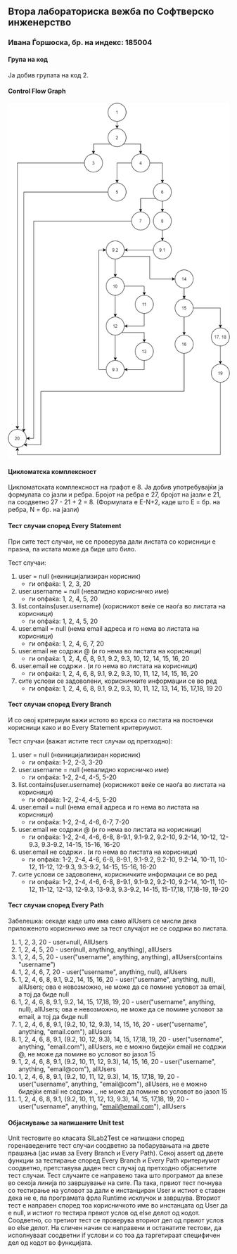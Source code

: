 ## Втора лабораториска вежба пo Софтверско инженерство

### Ивана Ѓоршоска, бр. на индекс: 185004

#### Група на код
Ја добив групата на код 2.

#### Control Flow Graph 
![alt text](Control%20Flow%20Diagram.png)

#### Цикломатска комплексност
Цикломатската комплексност на графот е 8. Ја добив употребувајќи ја формулата со јазли и ребра. Бројот на ребра е 27, бројот на јазли е 21, па соодветно 27 - 21 + 2 = 8.
(Формулата е E-N+2, каде што Е = бр. на ребра, N = бр. на јазли)

#### Тест случаи според Every Statement
При сите тест случаи, не се проверува дали листата со корисници е празна, па истата може да биде што било.

Тест случаи:
1. user = null (неиницијализиран корисник)
    * ги опфaќа: 1, 2, 3, 20 
2. user.username = null (невалидно корисничко име)
    * ги опфаќа: 1, 2, 4, 5, 20 
3. list.contains(user.username) (корисникот веќе се наоѓа во листата на корисници)
    * ги опфаќа: 1, 2, 4, 5, 20  
4. user.email = null (нема email адреса и го нема во листата на корисници)
    * ги опфаќа: 1, 2, 4, 6, 7, 20 
5. user.email не содржи @ (и го нема во листата на корисници)
    * ги опфаќа: 1, 2, 4, 6, 8, 9.1, 9.2, 9.3, 10, 12, 14, 15, 16, 20
6. user.email не содржи . (и го нема во листата на корисници)
    * ги опфаќа: 1, 2, 4, 6, 8, 9.1, 9.2, 9.3, 10, 11, 12, 14, 15, 16, 20
7. сите услови се задоволени, корисничките информации се во ред
    * ги опфаќа: 1, 2, 4, 6, 8, 9.1, 9.2, 9.3, 10, 11, 12, 13, 14, 15, 17,18, 19 20

#### Тест случаи според Every Branch
И со овој критериум важи истото во врска со листата на постоечки корисници како и во Every Statement критериумот.

Тест случаи (важат истите тест случаи од претходно):
1. user = null (неиницијализиран корисник)
    * ги опфаќа: 1-2, 2-3, 3-20 
2. user.username = null (невалидно корисничко име)
    * ги опфаќа: 1-2, 2-4, 4-5, 5-20
3. list.contains(user.username) (корисникот веќе се наоѓа во листата на корисници)
    * ги опфаќа: 1-2, 2-4, 4-5, 5-20  
4. user.email = null (нема email адреса и го нема во листата на корисници)
    * ги опфаќа: 1-2, 2-4, 4-6, 6-7, 7-20 
5. user.email не содржи @ (и го нема во листата на корисници)
    * ги опфаќа: 1-2, 2-4, 4-6, 6-8, 8-9.1, 9.1-9.2, 9.2-10, 9.2-14, 10-12, 12-9.3, 9.3-9.2, 14-15, 15-16, 16-20
6. user.email не содржи . (и го нема во листата на корисници)
    * ги опфаќа: 1-2, 2-4, 4-6, 6-8, 8-9.1, 9.1-9.2, 9.2-10, 9.2-14, 10-11, 10-12, 11-12, 12-9.3, 9.3-9.2, 14-15, 15-16, 16-20
7. сите услови се задоволени, корисничките информации се во ред
    * ги опфаќа: 1-2, 2-4, 4-6, 6-8, 8-9.1, 9.1-9.2, 9.2-10, 9.2-14, 10-11, 10-12, 11-12, 12-13, 12-9.3, 13-9.3, 9.3-9.2, 14-15, 15-17,18, 17,18-19, 19-20
    
#### Тест случаи според Every Path
Забелешка: секаде каде што има само allUsers се мисли дека приложеното корисничко име за тест случајот не се содржи во листата.

1. 1, 2, 3, 20 - user=null, AllUsers
2. 1, 2, 4, 5, 20 - user(null, anything, anything), allUsers
3. 1, 2, 4, 5, 20 - user("username", anything, anything), allUsers(contains "username")
4. 1, 2, 4, 6, 7, 20 - user("username", anything, null), allUsers
5. 1, 2, 4, 6, 8, 9.1, 9.2, 14, 15, 16, 20 - user("username", anything, null), allUsers; ова е невозможно, не може да се помине условот за email, а тој да биде null
6. 1, 2, 4, 6, 8, 9.1, 9.2, 14, 15, 17,18, 19, 20 - user("username", anything, null), allUsers; ова е невозможно, не може да се помине условот за email, а тој да биде null
7. 1, 2, 4, 6, 8, 9.1, (9.2, 10, 12, 9.3), 14, 15, 16, 20 - user("username", anything, "email.com"), allUsers
8. 1, 2, 4, 6, 8, 9.1, (9.2, 10, 12, 9.3), 14, 15, 17,18, 19, 20 - user("username", anything, "email.com"), allUsers, не е можно бидејќи email не содржи @, не може да помине во условот во јазол 15
9. 1, 2, 4, 6, 8, 9.1, (9.2, 10, 11, 12, 9.3), 14, 15, 16, 20 - user("username", anything, "email@com"), allUsers
10. 1, 2, 4, 6, 8, 9.1, (9.2, 10, 11, 12, 9.3), 14, 15, 17,18, 19, 20 - user("username", anything, "email@com"), allUsers, не е можно бидејќи email не содржи ., не може да помине во условот во јазол 15
11. 1, 2, 4, 6, 8, 9.1, (9.2, 10, 11, 12, 13, 9.3), 14, 15, 17,18, 19, 20 - user("username", anything, "email@email.com"), allUsers

#### Објаснување за напишаните Unit test
Unit тестовите во класата SILab2Test се напишани според горенаведените тест случаи соодветно за побарувањата на двете прашања (јас имав за Every Branch и Every Path).
Секој assert од двете функции за тестирање според Every Branch и Every Path критериумот соодветно, претставува даден тест случај од претходно објаснетите тест случаи. Тест случаите се направено така што програмот да влезе во секоја линија по завршување на сите. Па така, првиот тест почнува со тестирање на условот за дали е инстанциран User и истиот е ставен дека не е, па програмата фрла Runtime исклучок и завршува. Вториот тест е направен според тоа корисничкото име во инстанцата од User да е null, и истиот го тестира првиот услов од else делот од кодот. Соодветно, со третиот тест се проверува вториот дел од првиот услов во else делот. На сличен начин се направени и останатите тестови, да исполнуваат соодветни if услови и со тоа да таргетираат специфичен дел  од кодот во функцијата. 
